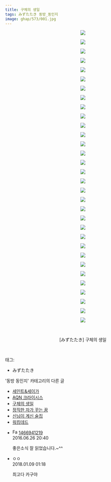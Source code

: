 ```yaml
---
title: 구체의 생일
tags: みずたたき 동방_동인지
image: ghap/573/001.jpg
---
```

<div class="article">
<p style="text-align: center; clear: none; float: none;"><img src="{{ site.nasurl }}/ghap/573/001.jpg"/></p>
<p style="text-align: center; clear: none; float: none;"><img src="{{ site.nasurl }}/ghap/573/002.jpg"/></p>
<p style="text-align: center; clear: none; float: none;"><img src="{{ site.nasurl }}/ghap/573/003.jpg"/></p>
<p style="text-align: center; clear: none; float: none;"><img src="{{ site.nasurl }}/ghap/573/004.jpg"/></p>
<p style="text-align: center; clear: none; float: none;"><img src="{{ site.nasurl }}/ghap/573/005.jpg"/></p>
<p style="text-align: center; clear: none; float: none;"><img src="{{ site.nasurl }}/ghap/573/006.jpg"/></p>
<p style="text-align: center; clear: none; float: none;"><img src="{{ site.nasurl }}/ghap/573/007.jpg"/></p>
<p style="text-align: center; clear: none; float: none;"><img src="{{ site.nasurl }}/ghap/573/008.jpg"/></p>
<p style="text-align: center; clear: none; float: none;"><img src="{{ site.nasurl }}/ghap/573/009.jpg"/></p>
<p style="text-align: center; clear: none; float: none;"><img src="{{ site.nasurl }}/ghap/573/010.jpg"/></p>
<p style="text-align: center; clear: none; float: none;"><img src="{{ site.nasurl }}/ghap/573/011.jpg"/></p>
<p style="text-align: center; clear: none; float: none;"><img src="{{ site.nasurl }}/ghap/573/012.jpg"/></p>
<p style="text-align: center; clear: none; float: none;"><img src="{{ site.nasurl }}/ghap/573/013.jpg"/></p>
<p style="text-align: center; clear: none; float: none;"><img src="{{ site.nasurl }}/ghap/573/014.jpg"/></p>
<p style="text-align: center; clear: none; float: none;"><img src="{{ site.nasurl }}/ghap/573/015.jpg"/></p>
<p style="text-align: center; clear: none; float: none;"><img src="{{ site.nasurl }}/ghap/573/016.jpg"/></p>
<p style="text-align: center; clear: none; float: none;"><img src="{{ site.nasurl }}/ghap/573/017.jpg"/></p>
<p style="text-align: center; clear: none; float: none;"><img src="{{ site.nasurl }}/ghap/573/018.jpg"/></p>
<p style="text-align: center; clear: none; float: none;"><img src="{{ site.nasurl }}/ghap/573/019.jpg"/></p>
<p style="text-align: center; clear: none; float: none;"><img src="{{ site.nasurl }}/ghap/573/020.jpg"/></p>
<p style="text-align: center; clear: none; float: none;"><img src="{{ site.nasurl }}/ghap/573/021.jpg"/></p>
<p style="text-align: center; clear: none; float: none;"><img src="{{ site.nasurl }}/ghap/573/022.jpg"/></p>
<p style="text-align: center; clear: none; float: none;"><img src="{{ site.nasurl }}/ghap/573/023.jpg"/></p>
<p style="text-align: center; clear: none; float: none;"><img src="{{ site.nasurl }}/ghap/573/024.jpg"/></p>
<p style="text-align: center; clear: none; float: none;"><img src="{{ site.nasurl }}/ghap/573/025.jpg"/></p>
<p style="text-align: center; clear: none; float: none;"><img src="{{ site.nasurl }}/ghap/573/026.jpg"/></p>
<p style="text-align: center; clear: none; float: none;"><img src="{{ site.nasurl }}/ghap/573/027.jpg"/></p>
<p style="text-align: center; clear: none; float: none;"><img src="{{ site.nasurl }}/ghap/573/028.jpg"/></p>
<p style="text-align: center; clear: none; float: none;"><img src="{{ site.nasurl }}/ghap/573/029.jpg"/></p>
<p style="text-align: center; clear: none; float: none;"><img src="{{ site.nasurl }}/ghap/573/030.jpg"/></p>
<p style="text-align: center; clear: none; float: none;"><img src="{{ site.nasurl }}/ghap/573/031.jpg"/></p>
<p style="text-align: center; clear: none; float: none;"><img src="{{ site.nasurl }}/ghap/573/032.jpg"/></p>
<p style="text-align: center; clear: none; float: none;"><br/></p>
<p style="text-align: center; clear: none; float: none;">[みずたたき] 구체의 생일</p>
<p><br/></p>
</div><div class="tagTrail">
<p>태그: </p>
<ul>
<li>みずたたき</li>
</ul>
</div><div class="another">
<p>'동방 동인지' 카테고리의 다른 글</p>
<ul>
<li><a href="/2016-06-26-ghap_575">세인트&amp;세이가</a></li>
<li><a href="/2016-06-26-ghap_574">AQN 크라이시스</a></li>
<li><a href="/2016-06-26-ghap_573">구체의 생일</a></li>
<li><a href="/2016-06-26-ghap_572">정직한 자가 꾸는 꿈</a></li>
<li><a href="/2016-06-26-ghap_571">신님이 계신 술집</a></li>
<li><a href="/2016-06-26-ghap_570">워킹데드</a></li>
</ul>
</div><div class="cb_module cb_fluid">
<div class="cb_wrt cb_profile">
<div class="comment">
<ul>
<li class="cb_thumb_off" id="comment14740811">
<div class="cb_comment_area">
<div class="cb_info_area">
<div class="cb_section">
<span class="cb_nick_name"><img alt="Favicon of http://blog.naver.com/kdzdsyygijfs/220730461518?67550" height="16" onerror="this.onerror=null;this.parentNode.removeChild(this)" src="http://blog.naver.com/favicon.ico" width="16"/> <a href="http://blog.naver.com/kdzdsyygijfs/220730461518?67550" onclick="return openLinkInNewWindow(this)">1466941219</a></span>
</div>
<div class="cb_section">
<span class="cb_date">2016.06.26 20:40 </span>
</div>
</div>
<div class="cb_dsc_comment">
<p class="cb_dsc">
											좋은소식 잘 읽었습니다.~^^
										</p>
</div>
</div></li>
<li class="cb_thumb_off" id="comment15169601">
<div class="cb_comment_area">
<div class="cb_info_area">
<div class="cb_section">
<span class="cb_nick_name">ㅇㅇ</span>
</div>
<div class="cb_section">
<span class="cb_date">2018.01.09 01:18 </span>
</div>
</div>
<div class="cb_dsc_comment">
<p class="cb_dsc">
											최고다 카구야
										</p>
</div>
</div></li>
</ul>
</div>
</div><!-- commentList close -->
</div>